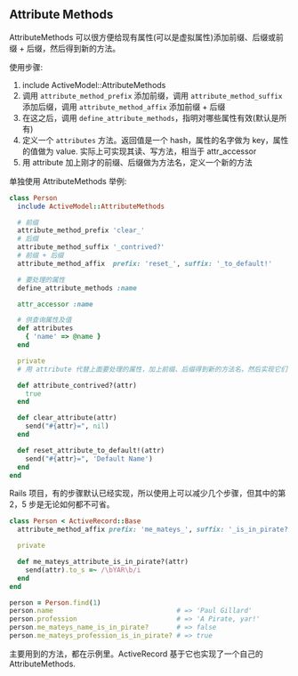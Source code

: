 ## Attribute Methods

AttributeMethods 可以很方便给现有属性(可以是虚拟属性)添加前缀、后缀或前缀 + 后缀，然后得到新的方法。

使用步骤:

1. include ActiveModel::AttributeMethods
2. 调用 `attribute_method_prefix` 添加前缀，调用 `attribute_method_suffix` 添加后缀，调用 `attribute_method_affix` 添加前缀 + 后缀
3. 在这之后，调用 `define_attribute_methods`，指明对哪些属性有效(默认是所有)
4. 定义一个 `attributes` 方法。返回值是一个 hash，属性的名字做为 key，属性的值做为 value. 实际上可实现其读、写方法，相当于 attr_accessor
5. 用 attribute 加上刚才的前缀、后缀做为方法名，定义一个新的方法

单独使用 AttributeMethods 举例:

```ruby
class Person
  include ActiveModel::AttributeMethods

  # 前缀
  attribute_method_prefix 'clear_'
  # 后缀
  attribute_method_suffix '_contrived?'
  # 前缀 + 后缀
  attribute_method_affix  prefix: 'reset_', suffix: '_to_default!'

  # 要处理的属性
  define_attribute_methods :name

  attr_accessor :name

  # 供查询属性及值
  def attributes
    { 'name' => @name }
  end

  private
  # 用 attribute 代替上面要处理的属性，加上前缀、后缀得到新的方法名，然后实现它们

  def attribute_contrived?(attr)
    true
  end

  def clear_attribute(attr)
    send("#{attr}=", nil)
  end

  def reset_attribute_to_default!(attr)
    send("#{attr}=", 'Default Name')
  end
end
```

Rails 项目，有的步骤默认已经实现，所以使用上可以减少几个步骤，但其中的第 2，5 步是无论如何都不可省。

```ruby
class Person < ActiveRecord::Base
  attribute_method_affix prefix: 'me_mateys_', suffix: '_is_in_pirate?'

  private

  def me_mateys_attribute_is_in_pirate?(attr)
    send(attr).to_s =~ /\bYAR\b/i
  end
end

person = Person.find(1)
person.name                               # => 'Paul Gillard'
person.profession                         # => 'A Pirate, yar!'
person.me_mateys_name_is_in_pirate?       # => false
person.me_mateys_profession_is_in_pirate? # => true
```

主要用到的方法，都在示例里。ActiveRecord 基于它也实现了一个自己的 AttributeMethods.
